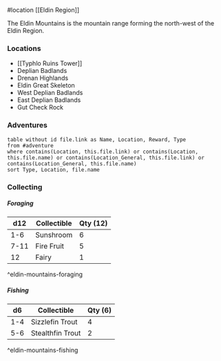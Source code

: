 #location [[Eldin Region]]

The Eldin Mountains is the mountain range forming the north-west of the Eldin Region.

### Locations

* [[Typhlo Ruins Tower]]
* Deplian Badlands
* Drenan Highlands
* Eldin Great Skeleton
* West Deplian Badlands
* East Deplian Badlands
* Gut Check Rock

### Adventures
```dataview
table without id file.link as Name, Location, Reward, Type
from #adventure
where contains(Location, this.file.link) or contains(Location, this.file.name) or contains(Location_General, this.file.link) or contains(Location_General, this.file.name)
sort Type, Location, file.name
```

### Collecting

##### Foraging

| d12  | Collectible | Qty (12) |
| ---- | ----------- | -------- |
| 1-6  | Sunshroom   | 6        |
| 7-11 | Fire Fruit  | 5        |
| 12   | Fairy       | 1        |
^eldin-mountains-foraging

##### Fishing

| d6  | Collectible      | Qty (6) |
| --- | ---------------- | ------- |
| 1-4 | Sizzlefin Trout  | 4       |
| 5-6 | Stealthfin Trout | 2       |
^eldin-mountains-fishing

